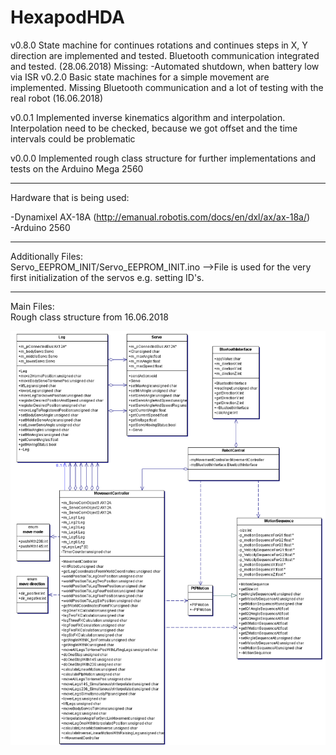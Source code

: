 # HexapodHDA
v0.8.0
State machine for continues rotations and continues steps in X, Y direction are implemented and tested. Bluetooth communication integrated and tested. (28.06.2018)
Missing:
  -Automated shutdown, when battery low via ISR
v0.2.0
Basic state machines for a simple movement are implemented. Missing Bluetooth communication and a lot of testing with the real 
robot (16.06.2018)

v0.0.1
Implemented inverse kinematics algorithm and interpolation. Interpolation need to be checked, 
because we got offset and the time intervals could be problematic   

v0.0.0
Implemented rough class structure for further implementations and tests on the Arduino Mega 2560
_____
Hardware that is being used:

-Dynamixel AX-18A (http://emanual.robotis.com/docs/en/dxl/ax/ax-18a/)  
-Arduino 2560

_____
Additionally Files:  
Servo_EEPROM_INIT/Servo_EEPROM_INIT.ino  -->File is used for the very first initialization of the servos e.g. setting ID's.  
_____
Main Files:  
Rough class structure from 16.06.2018

![alt text](/Hexapod_TeamProject.gif)
